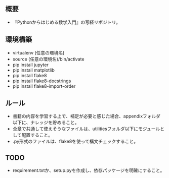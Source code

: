 ## 概要

* 『Pythonからはじめる数学入門』の写経リポジトリ。

## 環境構築
* virtualenv (任意の環境名)
* source (任意の環境名)/bin/activate
* pip install jupyter
* pip install matplotlib
* pip install flake8
* pip install flake8-docstrings
* pip install flake8-import-order

## ルール
* 書籍の内容を学習する上で、補足が必要と感じた場合、appendixフォルダ以下に、ナレッジを貯めること。
* 全章で共通して使えそうなファイルは、utilitiesフォルダ以下にモジュールとして配置すること。
* .py形式のファイルは、flake8を使って構文チェックすること。

## TODO
* requirement.txtか、setup.pyを作成し、依存パッケージを明確にすること。